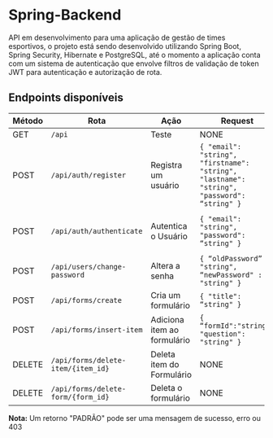 # Spring-Backend
  API em desenvolvimento para uma aplicação de gestão de times esportivos, o projeto está sendo desenvolvido utilizando Spring Boot, Spring Security, Hibernate e PostgreSQL, até o momento a aplicação conta com um sistema de autenticação que envolve filtros de validação de token JWT para autenticação e autorização de rota.

## Endpoints disponíveis

| Método | Rota                          | Ação                        | Request                                                   | Retorno                         |
|--------|-------------------------------|-----------------------------|-----------------------------------------------------------|---------------------------------|
| GET    | `/api`                        | Teste                       | NONE                                                      | `API OK`                        |
| POST   | `/api/auth/register`          | Registra um usuário         | `{ "email": "string", "firstname": "string", "lastname": "string", "password": “string" }` | PADRÃO |                                 |
| POST   | `/api/auth/authenticate`      | Autentica o Usuário         | `{ "email": "string", "password": “string" }`             | `{ "access_token": "string", "refresh_token": “string" }` |
| POST   | `/api/users/change-password`  | Altera a senha              | `{ “oldPassword” : "string", “newPassword" :  "string" }` | PADRÃO                          |
| POST   | `/api/forms/create`           | Cria um formulário          | `{ "title": “string" }`                                   | PADRÃO                          |
| POST   | `/api/forms/insert-item`      | Adiciona item ao formulário | `{ “formId":"string", "question": "string" }`             | PADRÃO                          |
| DELETE | `/api/forms/delete-item/{item_id}` | Deleta item do Formulário | NONE                                                      | PADRÃO                          |
| DELETE | `/api/forms/delete-form/{form_id}` | Deleta o formulário       | NONE                                                      | PADRÃO                          |

**Nota:** Um retorno "PADRÃO" pode ser uma mensagem de sucesso, erro ou 403


